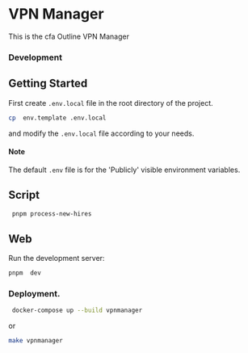 # VPN Manager

This is the cfa Outline VPN Manager

### Development

## Getting Started

First create `.env.local` file in the root directory of the project.

```bash
cp  env.template .env.local
```

and modify the `.env.local` file according to your needs.

#### Note

The default `.env` file is for the 'Publicly' visible environment variables.

## Script

```bash
 pnpm process-new-hires
```

## Web

Run the development server:

```bash
pnpm  dev
```

### Deployment.

```bash
 docker-compose up --build vpnmanager
```

or

```bash
make vpnmanager
```
